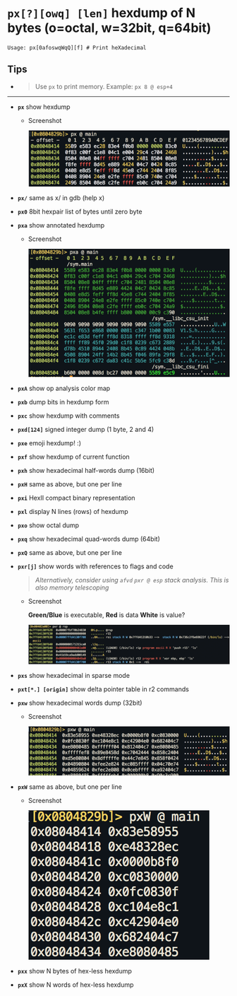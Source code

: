 <!-- TITLE: px -->

#  **`px[?][owq] [len]`** hexdump of N bytes (o=octal, w=32bit, q=64bit)


```text
Usage: px[0afoswqWqQ][f] # Print heXadecimal
```


## **Tips**
  - > Use `px` to print memory. Example: `px 8 @ esp+4`

---

- **`px`** show hexdump
  - Screenshot

    ![Px](/uploads/small-p/px.png "Px")

- **`px/`** same as x/ in gdb (help x)
- **`px0`** 8bit hexpair list of bytes until zero byte
- **`pxa`** show annotated hexdump
  - Screenshot

    ![Pxa](/uploads/small-p/pxa.png "Pxa")

- **`pxA`** show op analysis color map
- **`pxb`** dump bits in hexdump form
- **`pxc`** show hexdump with comments
- **`pxd[124]`** signed integer dump (1 byte, 2 and 4)
- **`pxe`** emoji hexdump! :)
- **`pxf`** show hexdump of current function
- **`pxh`** show hexadecimal half-words dump (16bit)
- **`pxH`** same as above, but one per line
- **`pxi`** HexII compact binary representation
- **`pxl`** display N lines (rows) of hexdump
- **`pxo`** show octal dump
- **`pxq`** show hexadecimal quad-words dump (64bit)
- **`pxQ`** same as above, but one per line
- **`pxr[j]`** show words with references to flags and code
  > _Alternatively, consider using `afvd`_
  > _`pxr @ esp` stack analysis. This is also memory telescoping_
  - Screenshot

     **Green/Blue** is executable, **Red** is data **White** is value?

    ![Pxr](/uploads/small-p/pxr.png "Pxr")

- **`pxs`** show hexadecimal in sparse mode
- **`pxt[*.] [origin]`** show delta pointer table in r2 commands
- **`pxw`** show hexadecimal words dump (32bit)
  - Screenshot

    ![Pxw](/uploads/small-p/pxw.png "Pxw")

- **`pxW`** same as above, but one per line
  - Screenshot

    ![Px Cap W](/uploads/small-p/px-cap-w.png "Px Cap W")

- **`pxx`** show N bytes of hex-less hexdump
- **`pxX`** show N words of hex-less hexdump